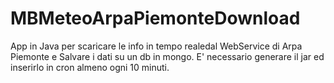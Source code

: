 MBMeteoArpaPiemonteDownload
=======

App in Java per scaricare le info in tempo realedal WebService di Arpa Piemonte e Salvare i dati su un db in mongo.
E' necessario generare il jar ed inserirlo in cron almeno ogni 10 minuti.
